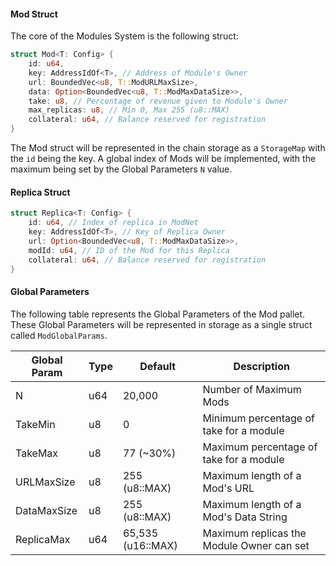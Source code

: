 #### Mod Struct
The core of the Modules System is the following struct:
```rust
struct Mod<T: Config> {
	id: u64,
	key: AddressIdOf<T>, // Address of Module's Owner
	url: BoundedVec<u8, T::ModURLMaxSize>,
	data: Option<BoundedVec<u8, T::ModMaxDataSize>>,
	take: u8, // Percentage of revenue given to Module's Owner
	max_replicas: u8, // Min 0, Max 255 (u8::MAX)
	collateral: u64, // Balance reserved for registration
}
```

The Mod struct will be represented in the chain storage as a `StorageMap` with the `id` being the key. A global index of Mods will be implemented, with the maximum being set by the Global Parameters `N` value.
#### Replica Struct
```rust
struct Replica<T: Config> {
	id: u64, // Index of replica in ModNet
	key: AddressIdOf<T>, // Key of Replica Owner
	url: Option<BoundedVec<u8, T::ModMaxDataSize>>,
	modId: u64, // ID of the Mod for this Replica
	collateral: u64, // Balance reserved for registration
}
```

#### Global Parameters
The following table represents the Global Parameters of the Mod pallet. These Global Parameters will be represented in storage as a single struct called `ModGlobalParams`.

| Global Param | Type | Default           | Description                               |
| ------------ | ---- | ----------------- | ----------------------------------------- |
| N            | u64  | 20,000            | Number of Maximum Mods                    |
| TakeMin      | u8   | 0                 | Minimum percentage of take for a module   |
| TakeMax      | u8   | 77 (~30%)         | Maximum percentage of take for a module   |
| URLMaxSize   | u8   | 255 (u8::MAX)     | Maximum length of a Mod's URL             |
| DataMaxSize  | u8   | 255 (u8::MAX)     | Maximum length of a Mod's Data String     |
| ReplicaMax   | u64  | 65,535 (u16::MAX) | Maximum replicas the Module Owner can set |

